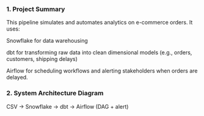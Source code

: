### 1. Project Summary
This pipeline simulates and automates analytics on e-commerce orders. It uses:

Snowflake for data warehousing

dbt for transforming raw data into clean dimensional models (e.g., orders, customers, shipping delays)

Airflow for scheduling workflows and alerting stakeholders when orders are delayed.

### 2. System Architecture Diagram
CSV → Snowflake → dbt → Airflow (DAG + alert)
